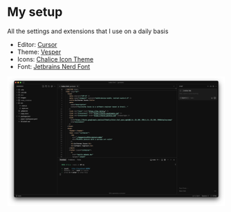 # My setup

All the settings and extensions that I use on a daily basis

- Editor: [Cursor](https://cursor.com/)
- Theme: [Vesper](https://marketplace.cursorapi.com/items/?itemName=raunofreiberg.vesper)
- Icons: [Chalice Icon Theme](https://marketplace.cursorapi.com/items/?itemName=artlaman.chalice-icon-theme)
- Font: [Jetbrains Nerd Font](https://github.com/ryanoasis/nerd-fonts/releases/download/v3.4.0/JetBrainsMono.zip)

![Cursor screenshot](screenshot.png)
